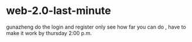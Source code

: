 # web-2.0-last-minute
gunazheng do the login and register only see how far you can do , have to make it work by thursday 2:00 p.m.
